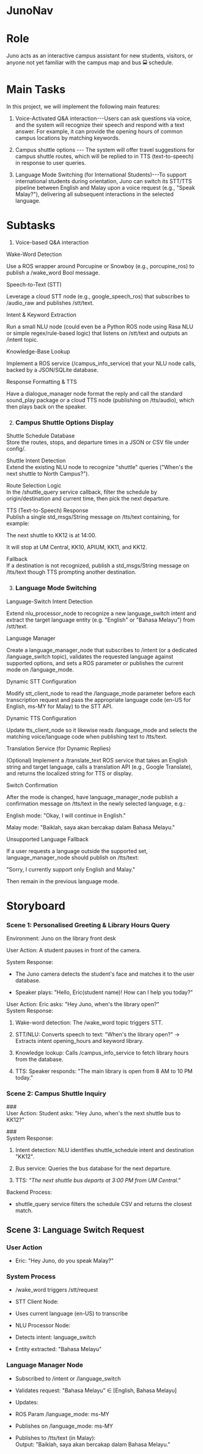 # JunoNav

Role
====

Juno acts as an interactive campus assistant for new students, visitors, or anyone not yet familiar with the campus map and bus 🚍 schedule.

Main Tasks
==========

In this project, we will implement the following main features:

1.  Voice-Activated Q&A interaction---Users can ask questions via voice, and the system will recognize their speech and respond with a text answer. For example, it can provide the opening hours of common campus locations by matching keywords.

2.  Campus shuttle options --- The system will offer travel suggestions for campus shuttle routes, which will be replied to in TTS (text-to-speech) in response to user queries.

3.  Language Mode Switching (for International Students)---To support international students during orientation, Juno can switch its STT/TTS pipeline between English and Malay upon a voice request (e.g., "Speak Malay?"), delivering all subsequent interactions in the selected language.

Subtasks
========

1.  Voice-based Q&A interaction

Wake-Word Detection

Use a ROS wrapper around Porcupine or Snowboy (e.g.,  porcupine_ros) to publish a /wake_word Bool message.

Speech-to-Text (STT)

Leverage a cloud STT node (e.g., google_speech_ros) that subscribes to /audio_raw and publishes /stt/text.

Intent & Keyword Extraction

Run a small NLU node (could even be a Python ROS node using Rasa NLU or simple regex/rule-based logic) that listens on /stt/text and outputs an /intent topic.

Knowledge-Base Lookup

Implement a ROS service (/campus_info_service) that your NLU node calls, backed by a JSON/SQLite database.

Response Formatting & TTS

Have a dialogue_manager node format the reply and call the standard sound_play package or a cloud TTS node (publishing on /tts/audio), which then plays back on the speaker.

2.  ### Campus Shuttle Options Display

Shuttle Schedule Database\
Store the routes, stops, and departure times in a JSON or CSV file under config/.

Shuttle Intent Detection\
Extend the existing NLU node to recognize "shuttle" queries ("When's the next shuttle to North Campus?").

Route Selection Logic\
In the /shuttle_query service callback, filter the schedule by origin/destination and current time, then pick the next departure.

TTS (Text-to-Speech) Response\
Publish a single  std_msgs/String message on  /tts/text  containing, for example:

The next shuttle to KK12 is at 14:00. 

It will stop at UM Central, KK10, APIUM, KK11, and KK12.

Fallback\
If a destination is not recognized, publish a std_msgs/String message on /tts/text  though TTS prompting another destination.

3.  ### Language Mode Switching

Language-Switch Intent Detection

Extend nlu_processor_node to recognize a new language_switch intent and extract the target language entity (e.g. "English" or "Bahasa Melayu") from /stt/text.

Language Manager

Create a language_manager_node that subscribes to /intent (or a dedicated /language_switch topic), validates the requested language against supported options, and sets a ROS parameter or publishes the current mode on /language_mode.

Dynamic STT Configuration

Modify stt_client_node to read the  /language_mode parameter before each transcription request and pass the appropriate language code (en-US for English, ms-MY for Malay) to the STT API.

Dynamic TTS Configuration

Update tts_client_node so it likewise reads /language_mode and selects the matching voice/language code when publishing text to /tts/text.

Translation Service (for Dynamic Replies)

(Optional) Implement a /translate_text ROS service that takes an English string and target language, calls a translation API (e.g., Google Translate), and returns the localized string for TTS or display.

Switch Confirmation

After the mode is changed, have language_manager_node publish a confirmation message on /tts/text  in the newly selected language, e.g.:

English mode: "Okay, I will continue in English."

Malay mode: "Baiklah, saya akan bercakap dalam Bahasa Melayu."

Unsupported Language Fallback

If a user requests a language outside the supported set, language_manager_node should publish on  /tts/text:

"Sorry, I currently support only English and Malay."

Then remain in the previous language mode.


Storyboard
==========

### Scene 1: Personalised Greeting & Library Hours Query

Environment: Juno on the library front desk

User Action: A student pauses in front of the camera.

System Response:

-   The Juno camera detects the student's face and matches it to the user database.

-   Speaker plays: "Hello, Eric(student name)! How can I help you today?"

User Action: Eric asks: "Hey Juno, when's the library open?"\
System Response:

1.  Wake-word detection: The /wake_word topic triggers STT.

2.  STT/NLU: Converts speech to text: "When's the library open?" → Extracts intent opening_hours and keyword library.

3.  Knowledge lookup: Calls /campus_info_service to fetch library hours from the database.

4.  TTS: Speaker responds: "The main library is open from 8 AM to 10 PM today."

### Scene 2: Campus Shuttle Inquiry 

###\
User Action: Student asks: "Hey Juno, when's the next shuttle bus to KK12?"

###\
System Response:

1.  Intent detection: NLU identifies shuttle_schedule intent and destination "KK12".

2.  Bus service: Queries the bus database for the next departure.

3.  TTS: *"The next shuttle bus departs at 3:00 PM from UM Central."*

Backend Process:

-   shuttle_query service filters the schedule CSV and returns the closest match.

Scene 3: Language Switch Request
--------------------------------

### User Action

-   Eric: "Hey Juno, do you speak Malay?"

### System Process

-   /wake_word triggers /stt/request

-   STT Client Node:

-   Uses current language (en-US) to transcribe

-   NLU Processor Node:

-   Detects intent: language_switch

-   Entity extracted: "Bahasa Melayu"

### Language Manager Node

-   Subscribed to /intent or  /language_switch

-   Validates request: "Bahasa Melayu" ∈ [English, Bahasa Melayu]

-   Updates:

-   ROS Param /language_mode: ms-MY

-   Publishes on  /language_mode:  ms-MY

-   Publishes to /tts/text (in Malay):\
    Output: "Baiklah, saya akan bercakap dalam Bahasa Melayu."
